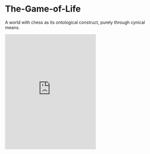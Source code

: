 # The-Game-of-Life
A world with chess as its ontological construct, purely through cynical means.

<iframe src="https://open.spotify.com/track/3xby7fOyqmeON8jsnom0AT?si=bc8fbda0b177476b" width="300" height="380" frameborder="0" allowtransparency="true" allow="encrypted-media"></iframe>

